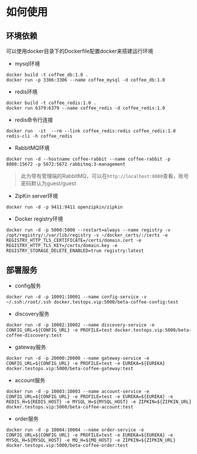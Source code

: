 # 如何使用
## 环境依赖
可以使用docker目录下的Dockerfile配置docker来搭建运行环境
+ mysql环境
```shell
docker build -t coffee_db:1.0 . 
docker run -p 3306:3306 --name coffee_mysql -d coffee_db:1.0
```
+ redis环境
```shell
docker build -t coffee_redis:1.0 .
docker run 6379:6379 --name coffee_redis -d coffee_redis:1.0
```
+ redis命令行连接
```shell
docker run  -it  --rm --link coffee_redis:redis coffee_redis:1.0 redis-cli -h coffee_redis
```
+ RabbitMQ环境
```shell
docker run -d --hostname coffee-rabbit --name coffee-rabbit -p 8080:15672 -p 5672:5672 rabbitmq:3-management
```
> 此为带有管理端的RabbitMQ，可以在`http://localhost:8080`查看，账号密码默认为guest/guest
+ ZipKin server环境
```shell script
docker run -d -p 9411:9411 openzipkin/zipkin
```
+ Docker registry环境
```shell script
docker run -d -p 5000:5000 --restart=always --name registry -v /opt/registry/:/var/lib/registry -v ~/docker_certs/:/certs -e REGISTRY_HTTP_TLS_CERTIFICATE=/certs/domain.cert -e REGISTRY_HTTP_TLS_KEY=/certs/domain.key -e REGISTRY_STORAGE_DELETE_ENABLED=true registry:latest
```

## 部署服务
+ config服务
```shell script
docker run -d -p 10001:10001 --name config-service -v ~/.ssh:/root/.ssh docker.testops.vip:5000/beta-coffee-config:test
```
+ discovery服务
```shell script
docker run -d -p 10002:10002 --name discovery-service -e CONFIG_URL=${CONFIG_URL} -e PROFILE=test docker.testops.vip:5000/beta-coffee-discovery:test
```
+ gateway服务
```shell script
docker run -d -p 20000:20000 --name gateway-service -e CONFIG_URL=${CONFIG_URL} -e PROFILE=test -e EUREKA=${EUREKA} docker.testops.vip:5000/beta-coffee-gateway:test
```
+ account服务
```shell script
docker run -d -p 10003:10003 --name account-service -e CONFIG_URL=${CONFIG_URL} -e PROFILE=test -e EUREKA=${EUREKA} -e REDIS_H=${REDIS_HOST} -e MYSQL_H=${MYSQL_HOST} -e ZIPKIN=${ZIPKIN_URL} docker.testops.vip:5000/beta-coffee-account:test
```
+ order服务
```shell script
docker run -d -p 10004:10004 --name order-service -e CONFIG_URL=${CONFIG_URL} -e PROFILE=test -e EUREKA=${EUREKA} -e MYSQL_H=${MYSQL_HOST} -e MQ_H=${MQ_HOST} -e ZIPKIN=${ZIPKIN_URL} docker.testops.vip:5000/beta-coffee-order:test
```